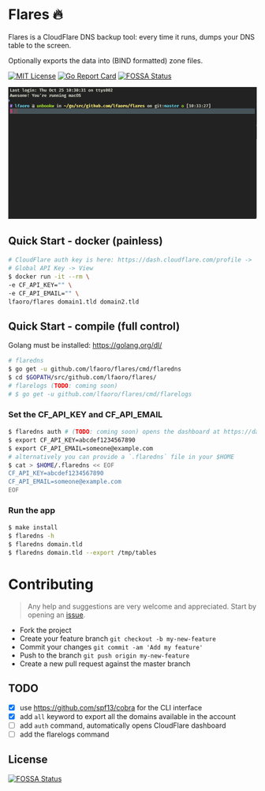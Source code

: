 # Flares 🔥

Flares is a CloudFlare DNS backup tool: every time it runs, dumps your DNS table to the screen.

Optionally exports the data into (BIND formatted) zone files.

[![MIT License](https://img.shields.io/badge/license-MIT-blue.svg?style=flat)](LICENSE) [![Go Report Card](https://goreportcard.com/badge/github.com/lfaoro/flares)](https://goreportcard.com/report/github.com/lfaoro/flares)
[![FOSSA Status](https://app.fossa.io/api/projects/git%2Bgithub.com%2Flfaoro%2Fflares.svg?type=shield)](https://app.fossa.io/projects/git%2Bgithub.com%2Flfaoro%2Fflares?ref=badge_shield)

![flaredns_demo](static/flaredns_demo.gif)

## Quick Start - docker (painless)

```bash
# CloudFlare auth key is here: https://dash.cloudflare.com/profile ->
# Global API Key -> View
$ docker run -it --rm \
-e CF_API_KEY="" \
-e CF_API_EMAIL="" \
lfaoro/flares domain1.tld domain2.tld
```

## Quick Start - compile (full control)

Golang must be installed: https://golang.org/dl/

```bash
# flaredns
$ go get -u github.com/lfaoro/flares/cmd/flaredns
$ cd $GOPATH/src/github.com/lfaoro/flares/
# flarelogs (TODO: coming soon)
# $ go get -u github.com/lfaoro/flares/cmd/flarelogs
```

### Set the CF_API_KEY and CF_API_EMAIL

```bash
$ flaredns auth # (TODO: coming soon) opens the dashboard at https://dash.cloudflare.com/profile
$ export CF_API_KEY=abcdef1234567890
$ export CF_API_EMAIL=someone@example.com
# alternatively you can provide a `.flaredns` file in your $HOME
$ cat > $HOME/.flaredns << EOF
CF_API_KEY=abcdef1234567890
CF_API_EMAIL=someone@example.com
EOF
```

### Run the app

```bash
$ make install
$ flaredns -h
$ flaredns domain.tld
$ flaredns domain.tld --export /tmp/tables
```

# Contributing

> Any help and suggestions are very welcome and appreciated. Start by opening an [issue](https://github.com/lfaoro/flares/issues/new).

- Fork the project
- Create your feature branch `git checkout -b my-new-feature`
- Commit your changes `git commit -am 'Add my feature'`
- Push to the branch `git push origin my-new-feature`
- Create a new pull request against the master branch

## TODO

- [x] use https://github.com/spf13/cobra for the CLI interface
- [x] add `all` keyword to export all the domains available in the account
- [ ] add `auth` command, automatically opens CloudFlare dashboard
- [ ] add the flarelogs command

## License

[![FOSSA Status](https://app.fossa.io/api/projects/git%2Bgithub.com%2Flfaoro%2Fflares.svg?type=large)](https://app.fossa.io/projects/git%2Bgithub.com%2Flfaoro%2Fflares?ref=badge_large)
